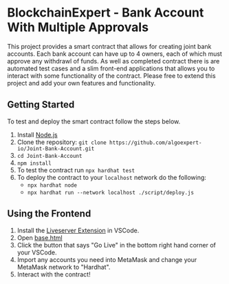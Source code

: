 # BlockchainExpert - Bank Account With Multiple Approvals

This project provides a smart contract that allows for creating joint bank accounts. Each bank account can have up to 4 owners, each of which must approve any withdrawl of funds. As well as completed contract there is are automated test cases and a slim front-end applications that allows you to interact with some functionality of the contract. Please free to extend this project and add your own features and functionality.

## Getting Started

To test and deploy the smart contract follow the steps below.

1. Install [Node.js](https://nodejs.org/en/download/)
2. Clone the repository: `git clone https://github.com/algoexpert-io/Joint-Bank-Account.git`
3. `cd Joint-Bank-Account`
4. `npm install`
5. To test the contract run `npx hardhat test`
6. To deploy the contract to your `localhost` network do the following:
   - `npx hardhat node`
   - `npx hardhat run --network localhost ./script/deploy.js`

## Using the Frontend

1. Install the [Liveserver Extension](https://marketplace.visualstudio.com/items?itemName=ritwickdey.LiveServer) in VSCode.
2. Open [base.html](frontend/base.html)
3. Click the button that says "Go Live" in the bottom right hand corner of your VSCode.
4. Import any accounts you need into MetaMask and change your MetaMask network to "Hardhat".
5. Interact with the contract!